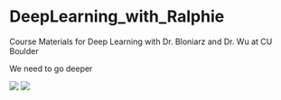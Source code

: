 # DeepLearning_with_Ralphie
Course Materials for Deep Learning with Dr. Bloniarz and Dr. Wu at CU Boulder

We need to go deeper

<img src="https://miro.medium.com/max/640/1*ZS7xxm9jkGIcRnH3QKs02g.gif">
<img src="https://pics.me.me/the-maths-import-keras-machine-learning-be-like-41907594.png">
